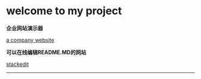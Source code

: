**welcome to my project**
===================


**企业网站演示器**

[a company website](http://findwisdom.github.io/compay/)  

**可以在线编辑README.MD的网站**

[stackedit](https://stackedit.io/)



----------
